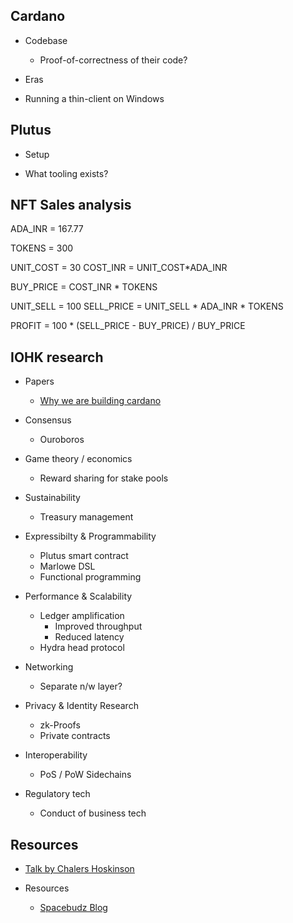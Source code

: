 ## Cardano

* Codebase
    * Proof-of-correctness of their code?

* Eras

* Running a thin-client on Windows

## Plutus

* Setup

* What tooling exists?

## NFT Sales analysis

<!-- Conversion rates -->
ADA_INR = 167.77

<!-- NFT tokens to buy -->
TOKENS = 300

<!-- How much is 1 NFT? -->
UNIT_COST = 30
COST_INR = UNIT_COST*ADA_INR

<!--  -->
BUY_PRICE = COST_INR * TOKENS

UNIT_SELL = 100
SELL_PRICE = UNIT_SELL * ADA_INR * TOKENS

PROFIT = 100 * (SELL_PRICE - BUY_PRICE) / BUY_PRICE

## IOHK research

* Papers
    * [Why we are building cardano](https://www.digitalcoindata.com/whitepapers/cardano-whitepaper.pdf)

* Consensus
    * Ouroboros

* Game theory / economics
    * Reward sharing for stake pools

* Sustainability
    * Treasury management

* Expressibilty & Programmability
    * Plutus smart contract
    * Marlowe DSL
    * Functional programming

* Performance & Scalability
    * Ledger amplification
        * Improved throughput
        * Reduced latency
    * Hydra head protocol

* Networking
    * Separate n/w layer?

* Privacy & Identity Research
    * zk-Proofs
    * Private contracts

* Interoperability
    * PoS / PoW Sidechains

* Regulatory tech
    * Conduct of business tech

## Resources

* [Talk by Chalers Hoskinson](https://www.youtube.com/watch?v=Ja9D0kpksxw)

* Resources
    * [Spacebudz Blog](https://spacebudz.medium.com/how-we-pulled-off-the-sale-9dbe54c30ba5)
